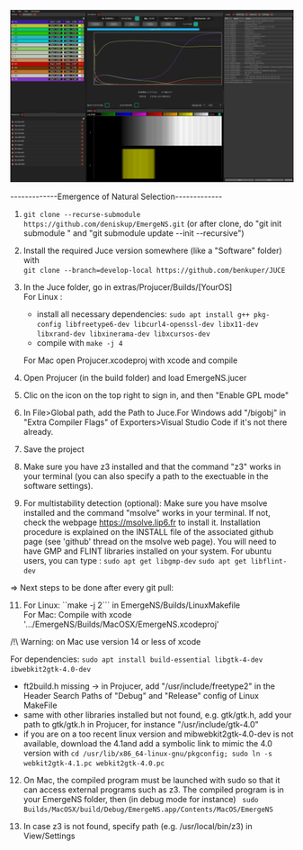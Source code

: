 ![Screenshot](bifurc.png)

-------------Emergence of Natural Selection-------------

1. ```git clone --recurse-submodule https://github.com/deniskup/EmergeNS.git``` (or after clone, do "git init submodule " and "git submodule update --init --recursive")

2. Install the required Juce version somewhere (like a "Software" folder) with <br>
 ```git clone --branch=develop-local https://github.com/benkuper/JUCE```

3. In the Juce folder, go in extras/Projucer/Builds/[YourOS] <br>
   For Linux :<br>
    - install all necessary dependencies: ```sudo apt install g++ pkg-config libfreetype6-dev libcurl4-openssl-dev libx11-dev libxrand-dev libxinerama-dev libxcursos-dev```<br>
    - compile with ```make -j 4```<br>
    
   For Mac open  Projucer.xcodeproj with xcode and compile<br>


 
   
5. Open Projucer (in the build folder) and load EmergeNS.jucer<br>

6. Clic on the icon on the top right to sign in, and then "Enable GPL mode"<br>

7. In File>Global path, add the Path to Juce.For Windows add "/bigobj" in "Extra Compiler Flags" of Exporters>Visual Studio Code if it's not there already.<br>

8. Save the project<br>

9. Make sure you have z3 installed and that the command "z3" works in your terminal (you can also specify a path to the exectuable in the software settings).<br>

10. For multistability detection (optional): Make sure you have msolve installed and the command "msolve" works in your terminal.
If not, check the webpage https://msolve.lip6.fr to install it. Installation procedure is explained on the INSTALL file of the associated github page (see 'github' thread on the msolve web page).
You will need to have GMP and FLINT libraries installed on your system. For ubuntu users, you can type :
   ```sudo apt get libgmp-dev```
   ```sudo apt get libflint-dev```


=> Next steps to be done after every git pull:

11. For Linux:  ``make -j 2``` in EmergeNS/Builds/LinuxMakefile <br>
    For Mac: Compile with xcode '.../EmergeNS/Builds/MacOSX/EmergeNS.xcodeproj' 
    
/!\ Warning: on Mac use version 14 or less of xcode

For dependencies: ```sudo apt install build-essential libgtk-4-dev ibwebkit2gtk-4.0-dev```

   - ft2build.h missing  ->  in Projucer, add "/usr/include/freetype2" in the Header Search Paths of "Debug" and "Release" config of Linux MakeFile
   - same with other libraries installed but not found, e.g. gtk/gtk.h, add your path to gtk/gtk.h in Projucer, for instance "/usr/include/gtk-4.0"
   - if you are on a too recent linux version and mibwebkit2gtk-4.0-dev is not available, download the 4.1and add a symbolic link to mimic the 4.0 version with ```cd /usr/lib/x86_64-linux-gnu/pkgconfig; sudo ln -s webkit2gtk-4.1.pc webkit2gtk-4.0.pc```
     
12. On Mac, the compiled program must be launched with sudo so that it can access external programs such as z3. The compiled program is in your EmergeNS folder, then (in debug mode for instance) ``` sudo Builds/MacOSX/build/Debug/EmergeNS.app/Contents/MacOS/EmergeNS```

13. In case z3 is not found, specify path (e.g. /usr/local/bin/z3) in View/Settings



